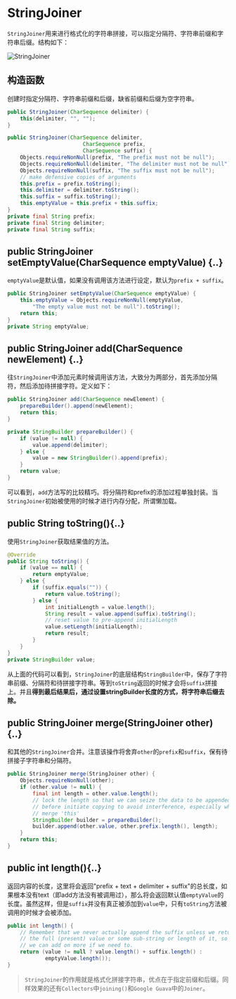 # StringJoiner


`StringJoiner`用来进行格式化的字符串拼接，可以指定分隔符、字符串前缀和字符串后缀。结构如下：

![StringJoiner](https://ws2.sinaimg.cn/large/006tNbRwly1fvwc2nyg21j30js0f074h.jpg)

## 构造函数
创建时指定分隔符、字符串前缀和后缀，缺省前缀和后缀为空字符串。
```Java
public StringJoiner(CharSequence delimiter) {
    this(delimiter, "", "");
}

public StringJoiner(CharSequence delimiter,
                        CharSequence prefix,
                        CharSequence suffix) {
    Objects.requireNonNull(prefix, "The prefix must not be null");
    Objects.requireNonNull(delimiter, "The delimiter must not be null");
    Objects.requireNonNull(suffix, "The suffix must not be null");
    // make defensive copies of arguments
    this.prefix = prefix.toString();
    this.delimiter = delimiter.toString();
    this.suffix = suffix.toString();
    this.emptyValue = this.prefix + this.suffix;
}
private final String prefix;
private final String delimiter;
private final String suffix;
```

## public StringJoiner setEmptyValue(CharSequence emptyValue) {..}
`emptyValue`是默认值，如果没有调用该方法进行设定，默认为`prefix + suffix`。
```Java
public StringJoiner setEmptyValue(CharSequence emptyValue) {
    this.emptyValue = Objects.requireNonNull(emptyValue,
        "The empty value must not be null").toString();
    return this;
}
private String emptyValue;
```
## public StringJoiner add(CharSequence newElement) {..}
往`StringJoiner`中添加元素时候调用该方法，大致分为两部分，首先添加分隔符，然后添加待拼接字符。定义如下：
```Java
public StringJoiner add(CharSequence newElement) {
    prepareBuilder().append(newElement);
    return this;
}

private StringBuilder prepareBuilder() {
    if (value != null) {
        value.append(delimiter);
    } else {
        value = new StringBuilder().append(prefix);
    }
    return value;
}
```
可以看到，`add`方法写的比较精巧。将分隔符和prefix的添加过程单独封装。当`StringJoiner`初始被使用的时候才进行内存分配，所谓懒加载。

## public String toString(){..}
使用`StringJoiner`获取结果值的方法。
```Java
@Override
public String toString() {
    if (value == null) {
        return emptyValue;
    } else {
        if (suffix.equals("")) {
            return value.toString();
        } else {
            int initialLength = value.length();
            String result = value.append(suffix).toString();
            // reset value to pre-append initialLength
            value.setLength(initialLength);
            return result;
        }
    }
}
private StringBuilder value;
```
从上面的代码可以看到，`StringJoiner`的底层结构`StringBuilder`中，保存了字符串前缀、分隔符和待拼接字符串。等到`toString`返回的时候才会将`suffix`拼接上。并且**得到最后结果后，通过设置stringBuilder长度的方式，将字符串后缀去除。**

## public StringJoiner merge(StringJoiner other) {..}
和其他的`StringJoiner`合并。注意该操作将舍弃`other`的`prefix`和`suffix`，保有待拼接子字符串和分隔符。
```Java
public StringJoiner merge(StringJoiner other) {
    Objects.requireNonNull(other);
    if (other.value != null) {
        final int length = other.value.length();
        // lock the length so that we can seize the data to be appended
        // before initiate copying to avoid interference, especially when
        // merge 'this'
        StringBuilder builder = prepareBuilder();
        builder.append(other.value, other.prefix.length(), length);
    }
    return this;
}
```

## public int length(){..}
返回内容的长度，这里将会返回"prefix + text + delimiter + suffix"的总长度，如果根本没有text（即add方法没有被调用过），那么将会返回默认值`emptyValue`的长度。虽然这样，但是`suffix`并没有真正被添加到`value`中，只有`toString`方法被调用的时候才会被添加。
```Java
public int length() {
    // Remember that we never actually append the suffix unless we return
    // the full (present) value or some sub-string or length of it, so that
    // we can add on more if we need to.
    return (value != null ? value.length() + suffix.length() :
            emptyValue.length());
}
```

> `StringJoiner`的作用就是格式化拼接字符串，优点在于指定前缀和后缀。同样效果的还有`Collectors`中`joining()`和`Google Guava`中的`Joiner`。
